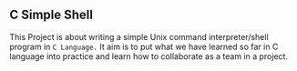 C Simple Shell
 -----------------------

This Project is about writing a simple Unix command interpreter/shell program in `C Language.`
It aim is to put what we have learned so far in C language into practice and learn how to collaborate as a team in a project.
